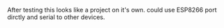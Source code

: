 After testing this looks like a project on it's own.
could use ESP8266 port dirctly and serial to other devices.
